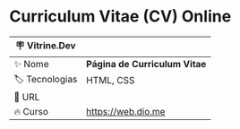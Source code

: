 # Curriculum Vitae (CV) Online

| :placard: Vitrine.Dev |     |
| -------------  | --- |
| :sparkles: Nome        | **Página de Curriculum Vitae**
| :label: Tecnologias | HTML, CSS
| :rocket: URL         | [](https://conecttheo.github.io/cv_theodoro_gama/)
| :fire: Curso     | https://web.dio.me

<!-- Inserir imagem com a #vitrinedev ao final do link -->
![]()

